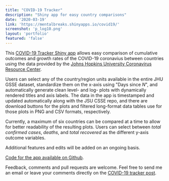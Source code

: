 ```yaml
---
title: "COVID-19 Tracker"
description: "Shiny app for easy country comparisons"
date: '2020-03-19'
link: 'https://mentalbreaks.shinyapps.io/covid19/'
screenshot: 'p_log10.png'
layout: 'portfolio'
featured: 'false'
---
```


This [COVID-19 Tracker Shiny app](https://mentalbreaks.shinyapps.io/covid19/) allows easy comparison of cumulative outcomes and growth rates of the COVID-19 coronavius between countries using the data provided by the [Johns Hopkins University Coronavirus Resource Center](https://coronavirus.jhu.edu/).      
  
Users can select any of the country/region units available in the entire JHU GSSE dataset, standardize them on the x-axis using "Days since *N*", and automatically generate clean level- and log- plots with dynamically rendered titles and axis labels. The data in the app is timestamped and updated automatically along with the JSU CSSE repo, and there are download buttons for the plots and filtered long-format data tables use for those plots in PNG and CSV formats, respectively.   
  
Currently, a maximum of six countries can be compared at a time to allow for better readability of the resulting plots. Users can select between *total confirmed cases*, *deaths*, and *total recovered* as the different y-axis outcome variables.   
  
Additional features and edits will be added on an ongoing basis.     
  
[Code for the app available on Github](https://github.com/anguyen1210/covid19-tracker$). 
  
Feedback, comments and pull requests are welcome. Feel free to send me an email or leave your comments directly on the [COVID-19 tracker post](https://mentalbreaks.rbind.io/posts/covid-19-tracker/).